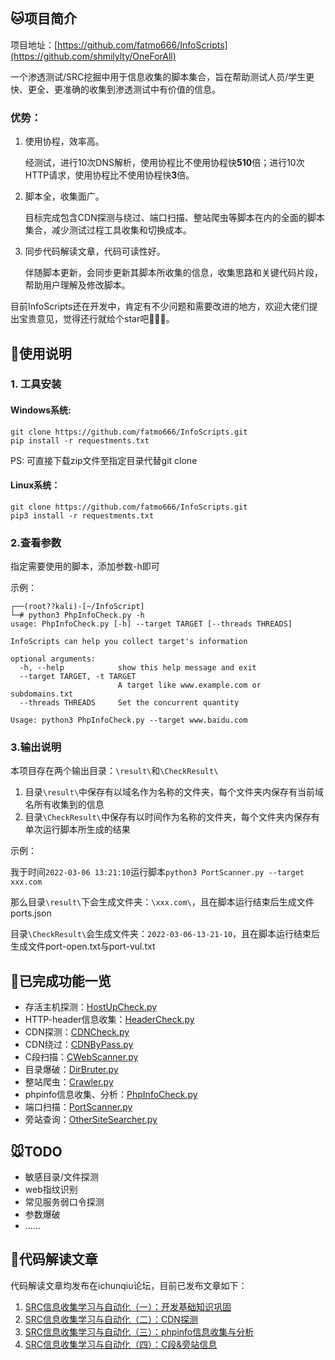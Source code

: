 ## :cat:项目简介

项目地址：[https://github.com/fatmo666/InfoScripts](https://github.com/shmilylty/OneForAll)

一个渗透测试/SRC挖掘中用于信息收集的脚本集合，旨在帮助测试人员/学生更快、更全、更准确的收集到渗透测试中有价值的信息。

### 优势：

1. 使用协程，效率高。

   经测试，进行10次DNS解析，使用协程比不使用协程快**510**倍；进行10次HTTP请求，使用协程比不使用协程快**3**倍。

2. 脚本全，收集面广。

   目标完成包含CDN探测与绕过、端口扫描、整站爬虫等脚本在内的全面的脚本集合，减少测试过程工具收集和切换成本。

3. 同步代码解读文章，代码可读性好。

   伴随脚本更新，会同步更新其脚本所收集的信息，收集思路和关键代码片段，帮助用户理解及修改脚本。

目前InfoScripts还在开发中，肯定有不少问题和需要改进的地方，欢迎大佬们提出宝贵意见，觉得还行就给个star吧:star2::star2::star2:。



## :rabbit:使用说明

### 1. 工具安装

#### Windows系统:

```
git clone https://github.com/fatmo666/InfoScripts.git
pip install -r requestments.txt
```

PS: 可直接下载zip文件至指定目录代替git clone

#### Linux系统：

```
git clone https://github.com/fatmo666/InfoScripts.git
pip3 install -r requestments.txt
```



### 2.查看参数

指定需要使用的脚本，添加参数-h即可

示例：

```
┌──(root??kali)-[~/InfoScript]
└─# python3 PhpInfoCheck.py -h                                                                                                                                                                                                               
usage: PhpInfoCheck.py [-h] --target TARGET [--threads THREADS]

InfoScripts can help you collect target's information

optional arguments:
  -h, --help            show this help message and exit
  --target TARGET, -t TARGET
                        A target like www.example.com or subdomains.txt
  --threads THREADS     Set the concurrent quantity

Usage: python3 PhpInfoCheck.py --target www.baidu.com
```



### 3.输出说明

本项目存在两个输出目录：`\result\`和`\CheckResult\`

1. 目录`\result\`中保存有以域名作为名称的文件夹，每个文件夹内保存有当前域名所有收集到的信息
2. 目录`\CheckResult\`中保存有以时间作为名称的文件夹，每个文件夹内保存有单次运行脚本所生成的结果

示例：

我于时间`2022-03-06 13:21:10`运行脚本`python3 PortScanner.py --target xxx.com`

那么目录`\result\`下会生成文件夹：`\xxx.com\`，且在脚本运行结束后生成文件ports.json

目录`\CheckResult\`会生成文件夹：`2022-03-06-13-21-10`，且在脚本运行结束后生成文件port-open.txt与port-vul.txt



## :dog:已完成功能一览

- 存活主机探测：[HostUpCheck.py](https://github.com/fatmo666/InfoScripts/blob/master/HostUpCheck.py)
- HTTP-header信息收集：[HeaderCheck.py](https://github.com/fatmo666/InfoScripts/blob/master/HeaderCheck.py)
- CDN探测：[CDNCheck.py](https://github.com/fatmo666/InfoScripts/blob/master/CDNCheck.py)
- CDN绕过：[CDNByPass.py](https://github.com/fatmo666/InfoScripts/blob/master/CDNByPass.py)
- C段扫描：[CWebScanner.py](https://github.com/fatmo666/InfoScripts/blob/master/CWebScanner.py)
- 目录爆破：[DirBruter.py](https://github.com/fatmo666/InfoScripts/blob/master/DirBruter.py)
- 整站爬虫：[Crawler.py](https://github.com/fatmo666/InfoScripts/blob/master/Crawler.py)
- phpinfo信息收集、分析：[PhpInfoCheck.py](https://github.com/fatmo666/InfoScripts/blob/master/PhpInfoCheck.py)
- 端口扫描：[PortScanner.py](https://github.com/fatmo666/InfoScripts/blob/master/PortScanner.py)
- 旁站查询：[OtherSiteSearcher.py](https://github.com/fatmo666/InfoScripts/blob/master/OtherSiteSearcher.py)



## :mouse:TODO

- 敏感目录/文件探测
- web指纹识别
- 常见服务弱口令探测
- 参数爆破
- ……



## :hamster:代码解读文章

代码解读文章均发布在ichunqiu论坛，目前已发布文章如下：

1. [SRC信息收集学习与自动化（一）：开发基础知识巩固](https://bbs.ichunqiu.com/forum.php?mod=viewthread&tid=62287&fromuid=430620)
2. [SRC信息收集学习与自动化（二）：CDN探测](https://bbs.ichunqiu.com/forum.php?mod=viewthread&tid=62288&fromuid=430620)
3. [SRC信息收集学习与自动化（三）：phpinfo信息收集与分析](https://bbs.ichunqiu.com/forum.php?mod=viewthread&tid=62377&fromuid=430620)
4. [SRC信息收集学习与自动化（四）：C段&旁站信息](https://bbs.ichunqiu.com/forum.php?mod=viewthread&tid=62825&fromuid=430620)


